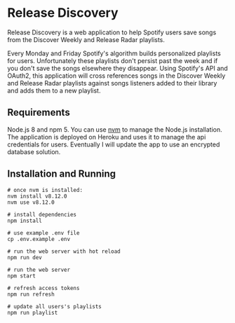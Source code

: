 # Release Discovery
Release Discovery is a web application to help Spotify users save songs from the Discover Weekly and Release Radar playlists.

Every Monday and Friday Spotify's algorithm builds personalized playlists for users. Unfortunately these playlists don't persist past the week and if you don't save the songs elsewhere they disappear. Using Spotify's API and OAuth2, this application will cross references songs in the Discover Weekly and Release Radar playlists against songs listeners added to their library and adds them to a new playlist.

## Requirements
Node.js 8 and npm 5. You can use [nvm](https://github.com/nvm-sh/nvm#installation-and-update) to manage the Node.js installation. The application is deployed on Heroku and uses it to manage the api credentials for users. Eventually I will update the app to use an encrypted database solution.

## Installation and Running
```
# once nvm is installed:
nvm install v8.12.0
nvm use v8.12.0

# install dependencies
npm install

# use example .env file
cp .env.example .env

# run the web server with hot reload
npm run dev

# run the web server
npm start

# refresh access tokens
npm run refresh

# update all users's playlists
npm run playlist
```
